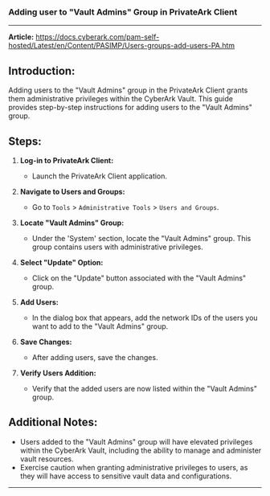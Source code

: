 ### Adding user to "Vault Admins" Group in PrivateArk Client

---

**Article:** https://docs.cyberark.com/pam-self-hosted/Latest/en/Content/PASIMP/Users-groups-add-users-PA.htm

## Introduction:
Adding users to the "Vault Admins" group in the PrivateArk Client grants them administrative privileges within the CyberArk Vault. This guide provides step-by-step instructions for adding users to the "Vault Admins" group.

## Steps:

1. **Log-in to PrivateArk Client:**
   - Launch the PrivateArk Client application.

2. **Navigate to Users and Groups:**
   - Go to `Tools` > `Administrative Tools` > `Users and Groups`.

3. **Locate "Vault Admins" Group:**
   - Under the 'System' section, locate the "Vault Admins" group. This group contains users with administrative privileges.

4. **Select "Update" Option:**
   - Click on the "Update" button associated with the "Vault Admins" group.

5. **Add Users:**
   - In the dialog box that appears, add the network IDs of the users you want to add to the "Vault Admins" group.

6. **Save Changes:**
   - After adding users, save the changes.

7. **Verify Users Addition:**
   - Verify that the added users are now listed within the "Vault Admins" group.

## Additional Notes:
- Users added to the "Vault Admins" group will have elevated privileges within the CyberArk Vault, including the ability to manage and administer vault resources.
- Exercise caution when granting administrative privileges to users, as they will have access to sensitive vault data and configurations.


---
